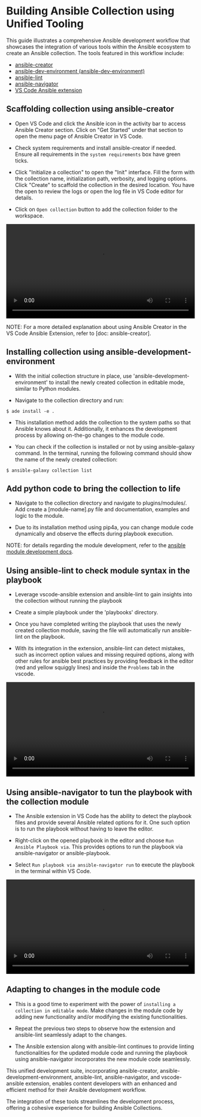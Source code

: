 # Building Ansible Collection using Unified Tooling

This guide illustrates a comprehensive Ansible development workflow that showcases the integration of various tools within the Ansible ecosystem to create an Ansible collection. The tools featured in this workflow include:

- [ansible-creator](https://github.com/ansible/ansible-creator)
- [ansible-dev-environment (ansible-dev-environment)](https://github.com/ansible/ansible-dev-environment)
- [ansible-lint](https://github.com/ansible/ansible-lint)
- [ansible-navigator](https://github.com/ansible/ansible-navigator)
- [VS Code Ansible extension](https://github.com/ansible/vscode-ansible)

## Scaffolding collection using ansible-creator

- Open VS Code and click the Ansible icon in the activity bar to access Ansible Creator section. Click on "Get Started" under that section to open the menu page of Ansible Creator in VS Code.

- Check system requirements and install ansible-creator if needed. Ensure all requirements in the `system requirements` box have green ticks.

- Click "Initialize a collection" to open the "Init" interface. Fill the form with the collection name, initialization path, verbosity, and logging options. Click "Create" to scaffold the collection in the desired location. You have the open to review the logs or open the log file in VS Code editor for details.

- Click on `Open collection` button to add the collection folder to the workspace.

<video width="100%" controls autoplay loop>
<source src="../../media/create-collection.mp4" type="video/mp4">
</video>

NOTE: For a more detailed explanation about using Ansible Creator in the VS Code Ansible Extension, refer to [doc: ansible-creator].

## Installing collection using ansible-development-environment

- With the initial collection structure in place, use 'ansible-development-environment' to install the newly created collection in editable mode, similar to Python modules.

- Navigate to the collection directory and run:

```console
$ ade install -e .
```

- This installation method adds the collection to the system paths so that Ansible knows about it. Additionally, it enhances the development process by allowing on-the-go changes to the module code.

- You can check if the collection is installed or not by using ansible-galaxy command. In the terminal, running the following command should show the name of the newly created collection:

```console
$ ansible-galaxy collection list
```

## Add python code to bring the collection to life

- Navigate to the collection directory and navigate to plugins/modules/. Add create a [module-name].py file and documentation, examples and logic to the module.

- Due to its installation method using pip4a, you can change module code dynamically and observe the effects during playbook execution.

NOTE: for details regarding the module development, refer to the [ansible module development docs](https://docs.ansible.com/ansible/latest/dev_guide/developing_modules_general.html).

## Using ansible-lint to check module syntax in the playbook

- Leverage vscode-ansible extension and ansible-lint to gain insights into the collection without running the playbook

- Create a simple playbook under the 'playbooks' directory.

- Once you have completed writing the playbook that uses the newly created collection module, saving the file will automatically run ansible-lint on the playbook.

- With its integration in the extension, ansible-lint can detect mistakes, such as incorrect option values and missing required options, along with other rules for ansible best practices by providing feedback in the editor (red and yellow squiggly lines) and inside the `Problems` tab in the vscode.

<video width="100%" controls autoplay loop>
<source src="../../media/ansible-lint.mp4" type="video/mp4">
</video>

## Using ansible-navigator to tun the playbook with the collection module

- The Ansible extension in VS Code has the ability to detect the playbook files and provide several
  Ansible related options for it. One such option is to run the playbook without having to leave the editor.

- Right-click on the opened playbook in the editor and choose `Run Ansible Playbook via`. This provides options to run the playbook via ansible-navigator or ansible-playbook.

- Select `Run playbook via ansible-navigator run` to execute the playbook in the terminal within VS Code.

<video width="100%" controls autoplay loop>
<source src="../../media/ansible-navigator-run.mp4" type="video/mp4">
</video>

## Adapting to changes in the module code

- This is a good time to experiment with the power of `installing a collection in editable mode`. Make changes in the module code by adding new functionality and/or modifying the existing functionalities.

- Repeat the previous two steps to observe how the extension and ansible-lint seamlessly adapt to the changes.

- The Ansible extension along with ansible-lint continues to provide linting functionalities for the updated module code and running the playbook using ansible-navigator incorporates the new module code seamlessly.

This unified development suite, incorporating ansible-creator, ansible-development-environment, ansible-lint, ansible-navigator, and vscode-ansible extension, enables content developers with an enhanced and efficient method for their Ansible development workflow.

The integration of these tools streamlines the development process, offering a cohesive experience for building Ansible Collections.
